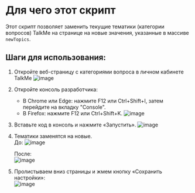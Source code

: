 # Для чего этот скрипт
Этот скрипт позволяет заменить текущие тематики (категории вопросов) TalkMe на странице на новые значения, указанные в массиве `newTopics`.

## Шаги для использования:
1.	Откройте веб-страницу с категориями вопроса в личном кабинете TalkMe
   ![image](https://github.com/user-attachments/assets/3c220422-392f-4309-a861-e21c70ea0252)

2.	Откройте консоль разработчика:
    * В Chrome или Edge: нажмите F12 или Ctrl+Shift+I, затем перейдите на вкладку "Console".
    * В Firefox: нажмите F12 или Ctrl+Shift+K.
      ![image](https://github.com/user-attachments/assets/6c784513-a846-41f8-b48e-4b0ee4a6e6e8)

3.	Вставьте код в консоль и нажмите «Запустить».
   ![image](https://github.com/user-attachments/assets/0db339e4-d9b5-4105-94dc-c1935738ca88)

4.	Тематики заменятся на новые.<br>
   До:
   ![image](https://github.com/user-attachments/assets/be4333ac-9ed1-4dda-93c7-14471df14007)<br>
      
      После:<br>
      ![image](https://github.com/user-attachments/assets/f343ee65-48a6-4e75-bf52-05a762110f6e)

5.	Пролистываем вниз страницы и жмем кнопку «Сохранить настройки»:<br>
![image](https://github.com/user-attachments/assets/09bcb973-79bb-4e1c-adac-6b8781f70fae)

